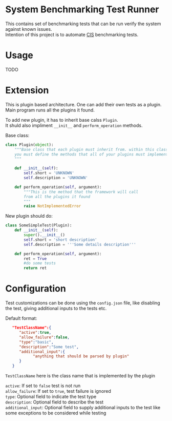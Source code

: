 # System Benchmarking Test Runner


This contains set of benchmarking tests that can be run verify the system against known issues.\
Intention of this project is to automate [CIS](https://www.cisecurity.org/cis-benchmarks/) benchmarking tests.


# Usage

TODO

# Extension

This is plugin based architecture.
One can add their own tests as a plugin. Main program runs all the plugins it found.

To add new plugin, it has to inherit base calss `Plugin`.\
It shuld also impliment `__init__` and `perform_operation` methods.

Base class:
```python
class Plugin(object):
    """Base class that each plugin must inherit from. within this class
    you must define the methods that all of your plugins must implement
    """

    def __init__(self):
        self.short = 'UNKNOWN'
        self.description = 'UNKNOWN'

    def perform_operation(self, argument):
        """This is the method that the framework will call
        from all the plugins it found
        """
        raise NotImplementedError
```

New plugin should do:

```python
class SomeSimpleTest(Plugin):
    def __init__(self):
        super().__init__()
        self.short = 'short description'
        self.description = '''Some details description'''

    def perform_operation(self, argument):
        ret = True
        #do some tests
        return ret
```

# Configuration

Test customizations can be done using the `config.json` file, like disabling the test, giving additional inputs to the tests etc.

Default format:

```json
   "TestClassName":{
      "active":true,
      "allow_failure":false,
      "type":"basic",
      "description":"Some test",
      "additional_input":{
            "anything that should be parsed by plugin"
      }
   }
```
`TestClassName` here is the class name that is implemented by the plugin

`active`: If set to `false` test is not run\
`allow_failure`: If set to `true`, test failure is ignored\
`type`: Optional field to indicate the test type\
`description`: Optional field to describe the test\
`additional_input`: Optional field to supply additional inputs to the test like some exceptions to be considered while testing
